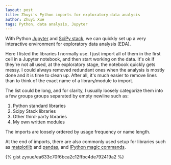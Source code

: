 ```yaml
---
layout: post
title: Zhuyi's Python imports for exploratory data analysis
author: Zhuyi Xue
tags: Python, data analysis, Jupyter
---
```


With Python [Jupyter](http://jupyter.org/) and
[SciPy stack](https://www.scipy.org/stackspec.html), we can quickly set up a
very interactive environment for exploratory data analysis (EDA).

Here I listed the libraries I normally use. I just import all of them in the
first cell in a Jupyter notebook, and then start working on the data. It's ok if
they're not all used, at the exploratory stage, the notebook quickly gets messy.
I could always removed redundant ones when the analysis is mostly done and it is
time to clean up. After all, it's much easier to remove lines than to think of
the exact name of a library/module to import.

The list could be long, and for clarity, I usually loosely categorize them into
a few groups groups separated by empty newline such as:

1. Python standard libraries
1. Scipy Stack libraries
1. Other third-party libraries
1. My own written modules

The imports are loosely ordered by usage frequency or name length.

At the end of imports, there are also commonly used setup for libraries such as
[matplotlib](https://matplotlib.org/) and [pandas](http://pandas.pydata.org/),
and
[IPython magic commands](https://ipython.org/ipython-doc/3/interactive/magics.html).


{% gist zyxue/ea633c70f6bca2c12ffbc4de792419a2 %}
